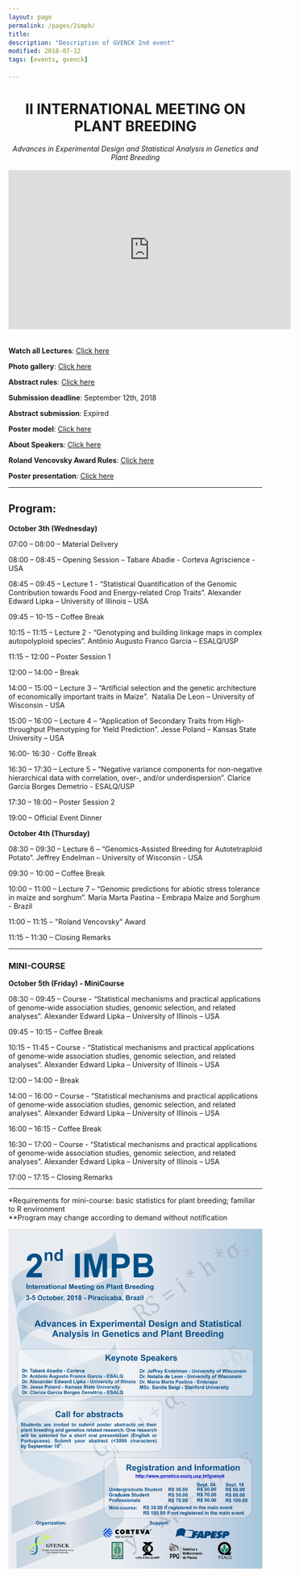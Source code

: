 ```yaml
---
layout: page
permalink: /pages/2impb/
title: 
description: "Description of GVENCK 2nd event"
modified: 2018-07-12
tags: [events, gvenck]

---
```


<center><h1>II INTERNATIONAL MEETING ON PLANT BREEDING</h1>
<i>Advances in Experimental Design and Statistical Analysis in Genetics and Plant Breeding</i>
<br><br>

<iframe width="560" height="315" src="https://www.youtube.com/embed/i5kKPzIIvtE?controls=0" frameborder="0" allow="accelerometer; autoplay; encrypted-media; gyroscope; picture-in-picture" allowfullscreen></iframe></center>
<br>

**Watch all Lectures**: [Click here](https://www.youtube.com/playlist?list=PLQgoXUJx1_7lty9r18f9ESlCeYXJR2tHy)

**Photo gallery**: [Click here](../gallery2impb/)

<!-- **Registration**: [Click here](http://fealq.org.br/en/informacoes-do-evento/?id=664)   -->
  
**Abstract rules**: [Click here](../abstract-rules/)  
  
**Submission deadline**: September 12th, 2018  
  
**Abstract submission**: Expired  
  
**Poster model**: [Click here](../files/model-poster.pptx)  
  
**About Speakers**: [Click here](../speakers2impb/)  

**Roland Vencovsky Award Rules**: [Click here](../award-rules/)  
  
**Poster presentation**: [Click here](../2impbposters/)  
  
<center><hr></center>

## Program:

**October 3th (Wednesday)**

07:00 – 08:00 – Material Delivery

08:00 – 08:45 – Opening Session – Tabare Abadie - Corteva Agriscience - USA

08:45 – 09:45 – Lecture 1 - “Statistical Quantification of the Genomic Contribution towards Food and Energy-related Crop Traits”. Alexander Edward Lipka – University of Illinois – USA

09:45 – 10-15 – Coffee Break

10:15 – 11:15 – Lecture 2 - “Genotyping and building linkage maps in complex autopolyploid species”. Antônio Augusto Franco Garcia – ESALQ/USP 

11:15 – 12:00 – Poster Session 1

12:00 – 14:00 – Break

14:00 – 15:00 – Lecture 3 – “Artificial selection and the genetic architecture of economically important traits in Maize”.  Natalia De Leon – University of Wisconsin - USA

15:00 – 16:00 – Lecture 4 – “Application of Secondary Traits from High-throughput Phenotyping for Yield Prediction”. Jesse Poland – Kansas State University – USA

16:00- 16:30 - Coffe Break

16:30 – 17:30 – Lecture 5 – “Negative variance components for non-negative hierarchical data with correlation, over-, and/or underdispersion”. Clarice Garcia Borges Demetrio - ESALQ/USP

17:30 – 18:00 – Poster Session 2

19:00 – Official Event Dinner

**October 4th (Thursday)**

08:30 – 09:30 – Lecture 6 – “Genomics-Assisted Breeding for Autotetraploid Potato”. Jeffrey Endelman – University of Wisconsin - USA

09:30 – 10:00 – Coffee Break

10:00 – 11:00 – Lecture 7 – “Genomic predictions for abiotic stress tolerance in maize and sorghum”. Maria Marta Pastina – Embrapa Maize and Sorghum - Brazil

11:00 – 11:15 – "Roland Vencovsky" Award

11:15 – 11:30 – Closing Remarks

<center><hr></center>

### MINI-COURSE

**October 5th (Friday) - MiniCourse**

08:30 – 09:45 – Course - “Statistical mechanisms and practical applications of genome-wide association studies, genomic selection, and related analyses”. Alexander Edward Lipka – University of Illinois – USA

09:45 – 10:15 – Coffee Break

10:15 – 11:45 – Course - “Statistical mechanisms and practical applications of genome-wide association studies, genomic selection, and related analyses”. Alexander Edward Lipka – University of Illinois – USA

12:00 – 14:00 – Break

14:00 – 16:00 – Course - “Statistical mechanisms and practical applications of genome-wide association studies, genomic selection, and related analyses”. Alexander Edward Lipka – University of Illinois – USA

16:00 – 16:15 – Coffee Break

16:30 – 17:00 – Course - “Statistical mechanisms and practical applications of genome-wide association studies, genomic selection, and related analyses”. Alexander Edward Lipka – University of Illinois – USA

17:00 – 17:15 – Closing Remarks

<center><hr></center>

*Requirements for mini-course: basic statistics for plant breeding; familiar to R environment  
**Program may change according to demand without notification  

![banner](../images/poster_2impb2.png)
